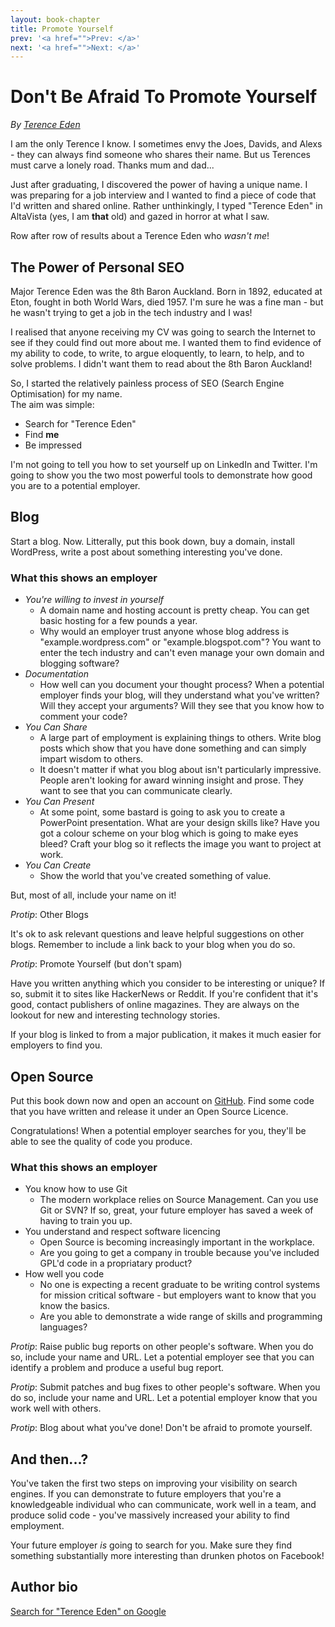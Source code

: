 ```yaml
---
layout: book-chapter
title: Promote Yourself
prev: '<a href="">Prev: </a>'
next: '<a href="">Next: </a>'
---
```



# Don't Be Afraid To Promote Yourself

_By [Terence Eden](http://shkspr.mobi/blog/)_

I am the only Terence I know.  I sometimes envy the Joes, Davids, and Alexs - they can always find someone who shares their name.  But us Terences must carve a lonely road.  Thanks mum and dad...

Just after graduating, I discovered the power of having a unique name.  I was preparing for a job interview and I wanted to find a piece of code that I'd written and shared online.  Rather unthinkingly, I typed "Terence Eden" in AltaVista (yes, I am __that__ old) and gazed in horror at what I saw.

Row after row of results about a Terence Eden who *wasn't me*!

## The Power of Personal SEO

Major Terence Eden was the 8th Baron Auckland.  Born in 1892, educated at Eton, fought in both World Wars, died 1957.  I'm sure he was a fine man - but he wasn't trying to get a job in the tech industry and I was!

I realised that anyone receiving my CV was going to search the Internet to see if they could find out more about me.  I wanted them to find evidence of my ability to code, to write, to argue eloquently, to learn, to help, and to solve problems.  I didn't want them to read about the 8th Baron Auckland!

So, I started the relatively painless process of SEO (Search Engine Optimisation) for my name.  
The aim was simple:
+ Search for "Terence Eden"
+ Find __me__
+ Be impressed

I'm not going to tell you how to set yourself up on LinkedIn and Twitter.  I'm going to show you the two most powerful tools to demonstrate how good you are to a potential employer.

## Blog

Start a blog.  Now.  Litterally, put this book down, buy a domain, install WordPress, write a post about something interesting you've done.

### What this shows an employer

+ _You're willing to invest in yourself_
	+ A domain name and hosting account is pretty cheap.  You can get basic hosting for a few pounds a year.
	+ Why would an employer trust anyone whose blog address is "example.wordpress.com" or "example.blogspot.com"?  You want to enter the tech industry and can't even manage your own domain and blogging software?
+ _Documentation_
	+ How well can you document your thought process?  When a potential employer finds your blog, will they understand what you've written?  Will they accept your arguments?  Will they see that you know how to comment your code?
+ _You Can Share_
	+ A large part of employment is explaining things to others.  Write blog posts which show that you have done something and can simply impart wisdom to others.
	+ It doesn't matter if what you blog about isn't particularly impressive.  People aren't looking for award winning insight and prose.  They want to see that you can communicate clearly.
+ _You Can Present_
	+ At some point, some bastard is going to ask you to create a PowerPoint presentation.  What are your design skills like?  Have you got a colour scheme on your blog which is going to make eyes bleed?  Craft your blog so it reflects the image you want to project at work.
+ _You Can Create_
	+ Show the world that you've created something of value.

But, most of all, include your name on it!

_Protip_: Other Blogs

It's ok to ask relevant questions and leave helpful suggestions on other blogs.  Remember to include a link back to your blog when you do so.

_Protip_: Promote Yourself (but don't spam)

Have you written anything which you consider to be interesting or unique?  If so, submit it to sites like HackerNews or Reddit.  If you're confident that it's good, contact publishers of online magazines.  They are always on the lookout for new and interesting technology stories.

If your blog is linked to from a major publication, it makes it much easier for employers to find you.

## Open Source

Put this book down now and open an account on [GitHub](https://github.com/).  Find some code that you have written and release it under an Open Source Licence.

Congratulations! When a potential employer searches for you, they'll be able to see the quality of code you produce.

### What this shows an employer

+ You know how to use Git
	+ The modern workplace relies on Source Management.  Can you use Git or SVN?  If so, great, your future employer has saved a week of having to train you up.
+ You understand and respect software licencing
	+ Open Source is becoming increasingly important in the workplace.
	+ Are you going to get a company in trouble because you've included GPL'd code in a propriatary product?
+ How well you code
	+ No one is expecting a recent graduate to be writing control systems for mission critical software - but employers want to know that you know the basics.
	+ Are you able to demonstrate a wide range of skills and programming languages?

_Protip_: Raise public bug reports on other people's software.  When you do so, include your name and URL.  Let a potential employer see that you can identify a problem and produce a useful bug report.

_Protip_: Submit patches and bug fixes to other people's software.  When you do so, include your name and URL.  Let a potential employer know that you work well with others.

_Protip_: Blog about what you've done!  Don't be afraid to promote yourself.

## And then...?

You've taken the first two steps on improving your visibility on search engines.  If you can demonstrate to future employers that you're a knowledgeable individual who can communicate, work well in a team, and produce solid code - you've massively increased your ability to find employment.

Your future employer *is* going to search for you.  Make sure they find something substantially more interesting than drunken photos on Facebook!

## Author bio
[Search for "Terence Eden" on Google](https://www.google.co.uk/search?q=terence+eden)
